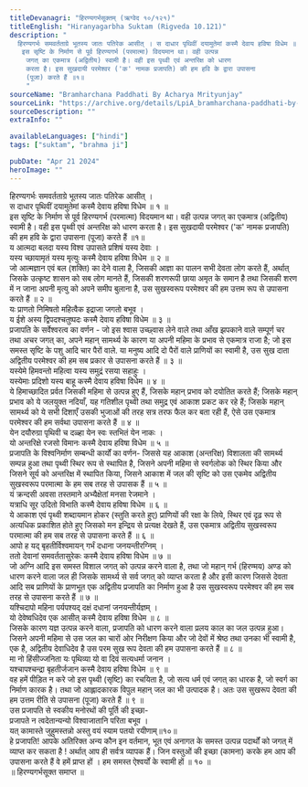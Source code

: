 ```yaml
---
titleDevanagri: "हिरण्यगर्भसूक्तम् (ऋग्वेद १०/१२१)"
titleEnglish: "Hiranyagarbha Suktam (Rigveda 10.121)"
description: "
  हिरण्यगर्भः समवर्तताग्रे भूतस्य जातः पतिरेक आसीत् । स दाधार पृथिवीं दयामुतेमां कस्मै देवाय हविषा विधेम ॥ १ ॥ 
   इस सृष्टि के निर्माण से पूर्व हिरण्यगर्भ (परमात्मा) विदयमान था। वही उत्पन्न
    जगत् का एकमात्र (अद्वितीय) स्वामी है। वही इस पृथ्वी एवं अन्तरिक्ष को धारण
    करता है। इस सुखदायी परमेश्वर ('क' नामक प्रजापति) की हम हवि के द्वारा उपासना
    (पूजा) करते हैं ॥१॥
    "
sourceName: "Bramharchana Paddhati By Acharya Mrityunjay"
sourceLink: "https://archive.org/details/LpiA_bramharchana-paddhati-by-acharya-mrityunjay-tripathi-jangamwadi-math-collection"
sourceDescription: ""
extraInfo: ""

availableLanguages: ["hindi"]
tags: ["suktam", "brahma ji"]

pubDate: "Apr 21 2024"
heroImage: ""
---
```


<div class="english-translation translation"></div>

<div class="text-xl">
  <div class="sanskrit-shlok">
    हिरण्यगर्भः समवर्तताग्रे भूतस्य जातः पतिरेक आसीत् । <br />
    स दाधार पृथिवीं दयामुतेमां कस्मै देवाय हविषा विधेम ॥ १ ॥ <br />
  </div>
  <div class="hindi-translation translation">
    इस सृष्टि के निर्माण से पूर्व हिरण्यगर्भ (परमात्मा) विदयमान था। वही उत्पन्न
    जगत् का एकमात्र (अद्वितीय) स्वामी है। वही इस पृथ्वी एवं अन्तरिक्ष को धारण
    करता है। इस सुखदायी परमेश्वर ('क' नामक प्रजापति) की हम हवि के द्वारा उपासना
    (पूजा) करते हैं ॥१॥
  </div>
  <div class="english-translation translation"></div>
  <div class="sanskrit-shlok">
    य आत्मदा बलदा यस्य विश्व उपासते प्रशिषं यस्य देवाः । <br />
    यस्य च्छायामृतं यस्य मृत्युः कस्मै देवाय हविषा विधेम ॥ २ ॥<br />
  </div>
  <div class="hindi-translation translation">
    जो आत्मज्ञान एवं बल (शक्ति) का देने वाला है, जिसकी आज्ञा का पालन सभी देवता
    लोग करते हैं, अर्थात् जिसके उत्कृष्ट शासन को सब लोग मानते हैं, जिसकी शरणरूपी
    छाया अमृत के समान है तथा जिसकी शरण में न जाना अपनी मृत्यु को अपने समीप
    बुलाना है, उस सुखस्वरूप परमेश्वर की हम उत्तम रूप से उपासना करते हैं ॥ २ ॥
  </div>
<div class="english-translation translation"></div>
  <div class="sanskrit-shlok">
    यः प्राणतो निमिषतो महित्वैक इद्राजा जगतो बभूव । <br />
    य ईशे अस्य द्विपदश्चतुष्पदः कस्मै देवाय हविषा विधेम ॥ ३ ॥<br />
  </div>
  <div class="hindi-translation translation">
    प्रजापति के सर्वेश्वरत्व का वर्णन - जो इस श्वास उच्छ्वास लेने वाले तथा आँख
    झपकाने वाले सम्पूर्ण चर तथा अचर जगत् का, अपने महान् सामर्थ्य के कारण या अपनी
    महिमा के प्रभाव से एकमात्र राजा है; जो इस समस्त सृष्टि के पशु आदि चार पैरों
    वाले. या मनुष्य आदि दो पैरों वाले प्राणियों का स्वामी है, उस सुख दाता
    अद्वितीय परमेश्वर की हम सब प्रकार से उपासना करते हैं ॥ ३ ॥
  </div>
<div class="english-translation translation"></div>
  <div class="sanskrit-shlok">
    यस्येमे हिमवन्तो महित्वा यस्य समुद्रं रसया सहाहुः । <br />
    यस्येमाः प्रदिशो यस्य बाहू कस्मै देवाय हविषा विधेम ॥ ४ ॥<br />
  </div>
  <div class="hindi-translation translation">
    ये हिमाच्छादित प्रर्वत जिसकी महिमा से उत्पन्न हुए हैं, जिसके महान् प्रभाव को
    दयोतित करते हैं; जिसके महान् प्रभाव को ये जलयुक्त नदियाँ, यह गतिशील पृथ्वी
    तथा समुद्र एवं आकाश प्रकट कर रहे हैं; जिसके महान् सामर्थ्य को ये सभी दिशाएँ
    उसकी भुजाओं की तरह सत्र तरफ फैल कर बता रही हैं, ऐसे उस एकमात्र परमेश्वर की
    हम सर्वथा उपासना करते हैं ॥ ४ ॥
  </div>
<div class="english-translation translation"></div>
  <div class="sanskrit-shlok">
    येन दयौरुग्रा पृथिवी च दळ्हा येन स्वः स्तभितं येन नाकः । <br />
    यो अन्तरिक्षे रजसो विमानः कस्मै देवाय हविषा विधेम ॥ ५ ॥ <br />
  </div>
  <div class="hindi-translation translation">
    प्रजापति के विश्वनिर्माण सम्बन्धी कार्यों का वर्णन- जिससे यह आकाश
    (अन्तरिक्ष) विशालता की सामर्थ्य सम्पन्न हुआ तथा पृथ्वी स्थिर रूप से स्थापित
    है, जिसने अपनी महिमा से स्वर्गलोक को स्थिर किया और जिसने सूर्य को अन्तरिक्ष
    में स्थापित किया, जिसने आकाश में जल की सृष्टि को उस एकमेव अद्वितीय सुखस्वरूप
    परमात्मा के हम सब तरह से उपासक हैं ॥ ५ ॥
  </div>
<div class="english-translation translation"></div>
  <div class="sanskrit-shlok">
    यं क्रन्दसी अवसा तस्तमाने अभ्यैक्षेतां मनसा रेजमाने । <br />
    यत्राधि सूर उदितो विभाति कस्मै देवाय हविषा विधेम ॥ ६ ॥<br />
  </div>
  <div class="hindi-translation translation">
    ये आकाश एवं पृथ्वी शब्दायमान होकर (स्तुति करते हुए) प्राणियों की रक्षा के
    लिये, स्थिर एवं दृढ़ रूप से अत्यधिक प्रकाशित होते हुए जिसको मन इन्द्रिय से
    प्रत्यक्ष देखते हैं, उस एकमात्र अद्वितीय सुखस्वरूप परमात्मा की हम सब तरह से
    उपासना करते हैं ॥ ६ ॥
  </div>
<div class="english-translation translation"></div>
  <div class="sanskrit-shlok">
    आपो ह यद् बृहतीर्विश्वमायन् गर्भं दधाना जनयन्तीरग्निम् ।<br />
    ततो देवानां समवर्ततासुरेकः कस्मै देवाय हविषा विधेम ॥ ७ ॥ <br />
  </div>
  <div class="hindi-translation translation">
    जो अग्नि आदि इस समस्त विशाल जगत् को उत्पन्न करने वाला है, तथा जो महान् गर्भ
    (हिरण्मय) अण्ड को धारण करने वाला जल ही जिसके सामर्थ्य से सर्व जगत् को
    व्याप्त करता है और इसी कारण जिससे देवता आदि सब प्राणियों के प्राणभूत एक
    अद्वितीय प्रजापति का निर्माण हुआ है उस सुखस्वरूप परमेश्वर की हम सब तरह से
    उपासना करते हैं ॥ ७ ॥
  </div>
<div class="english-translation translation"></div>
  <div class="sanskrit-shlok">
    यश्चिदापो महिना पर्यपश्यद् दक्षं दधानां जनयन्तीर्यज्ञम् । <br />
    यो देवेष्वधिदेव एक आसीत् कस्मै देवाय हविषा विधेम ॥ ८ ॥ <br />
  </div>
  <div class="hindi-translation translation">
    जिसके कारण यज्ञ उत्पन्न करने वाला, प्रजापति को धारण करने वाला प्रलय काल का
    जल उत्पन्न हुआ। जिसने अपनी महिमा से उस जल का चारों ओर निरीक्षण किया और जो
    देवों में श्रेष्ठ तथा उनका भी स्वामी है, एक है, अद्वितीय देवाधिदेव है उस परम
    सुख रूप देवता की हम उपासना करते हैं ॥ ८ ॥
  </div>
<div class="english-translation translation"></div>
  <div class="sanskrit-shlok">
    मा नो हिंसीज्जनिता यः पृथिव्या यो वा दिवं सत्यधर्मा जनान । <br />
    यश्चापश्चन्द्रा बृहतीर्जजान कस्मै देवाय हविषा विधेम ॥ ९ ॥<br />
  </div>
  <div class="hindi-translation translation">
    वह हमें पीड़ित न करे जो इस पृथ्वी (सृष्टि) का रचयिता है, जो सत्य धर्म एवं
    जगत् का धारक है, जो स्वर्ग का निर्माण कारक है। तथा जो आह्लादकारक विपुल महान्
    जल का भी उत्पादक है। अतः उस सुखरूप देवता की हम उत्तम रीति से उपासना (पूजा)
    करते हैं ॥ ९ ॥
  </div>
<div class="english-translation translation"></div>
  <div class="sanskrit-shlok">
    उस प्रजापति से स्वकीय मनोरथों की पूर्ति की इच्छा- <br />
    प्रजापते न त्वदेतान्यन्यो विश्वाजातानि परिता बभूव । <br />
    यत् कामास्ते जुहुमस्तन्नो अस्तु वयं स्याम पतयो रयीणाम्॥१०॥<br />
  </div>
  <div class="hindi-translation translation">
    हे प्रजापति! आपके अतिरिक्त अन्य कौन इन वर्तमान, भूत एवं अनागत के समस्त
    उत्पन्न पदार्थों को जगत् में व्याप्त कर सकता है ! अर्थात् आप ही सर्वत्र
    व्यापक हैं। जिन वस्तुओं की इच्छा (कामना) करके हम आप की उपासना करते हैं वे
    हमें प्राप्त हों । हम समस्त ऐश्वर्यों के स्वामी हों ॥ १० ॥
  </div>
<div class="english-translation translation"></div>
  <div class="sanskrit-shlok">॥ हिरण्यगर्भसूक्त समाप्त ॥</div>
</div>
